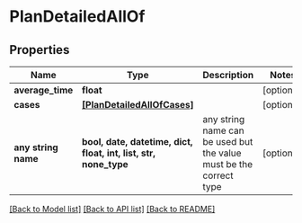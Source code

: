 # PlanDetailedAllOf


## Properties
Name | Type | Description | Notes
------------ | ------------- | ------------- | -------------
**average_time** | **float** |  | [optional] 
**cases** | [**[PlanDetailedAllOfCases]**](PlanDetailedAllOfCases.md) |  | [optional] 
**any string name** | **bool, date, datetime, dict, float, int, list, str, none_type** | any string name can be used but the value must be the correct type | [optional]

[[Back to Model list]](../README.md#documentation-for-models) [[Back to API list]](../README.md#documentation-for-api-endpoints) [[Back to README]](../README.md)


